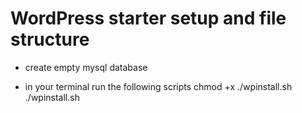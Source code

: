 # WordPress starter setup and file structure

* create empty mysql database

* in your terminal run the following scripts
    chmod +x ./wpinstall.sh
    ./wpinstall.sh